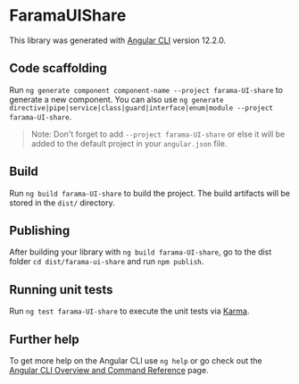# FaramaUIShare

This library was generated with [Angular CLI](https://github.com/angular/angular-cli) version 12.2.0.

## Code scaffolding

Run `ng generate component component-name --project farama-UI-share` to generate a new component. You can also use `ng generate directive|pipe|service|class|guard|interface|enum|module --project farama-UI-share`.
> Note: Don't forget to add `--project farama-UI-share` or else it will be added to the default project in your `angular.json` file. 

## Build

Run `ng build farama-UI-share` to build the project. The build artifacts will be stored in the `dist/` directory.

## Publishing

After building your library with `ng build farama-UI-share`, go to the dist folder `cd dist/farama-ui-share` and run `npm publish`.

## Running unit tests

Run `ng test farama-UI-share` to execute the unit tests via [Karma](https://karma-runner.github.io).

## Further help

To get more help on the Angular CLI use `ng help` or go check out the [Angular CLI Overview and Command Reference](https://angular.io/cli) page.
